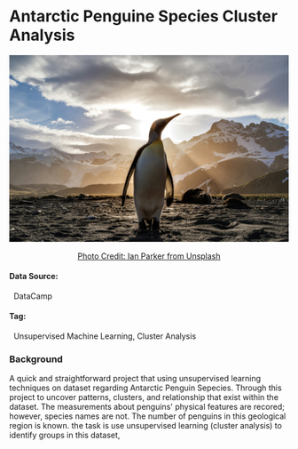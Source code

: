 # Antarctic Penguine Species Cluster Analysis 
<div align="center">
  <img src="ian-parker-unsplash.jpg" alt="Source: Unsplash" width= 750ptx> 
  
  [Photo Credit: Ian Parker from Unsplash](URL "https://unsplash.com/photos/standing-penguin-on-sand-near-snow-covered-mountain-covering-the-sun-from-view-at-daytime-TLcLDigmTKE")
</div>


#### Data Source: 
&nbsp; DataCamp 
#### Tag: 
&nbsp; Unsupervised Machine Learning, Cluster Analysis 
### Background 
A quick and straightforward project that using unsupervised learning techniques on dataset regarding Antarctic Penguin Sepecies. 
Through this project to uncover patterns, clusters, and relationship that exist within the dataset. 
The measurements about penguins' physical features are recored; however, species names are not. 
The number of penguins in this geological region is known. the task is use unsupervised learning (cluster analysis) to identify groups in this dataset, 
